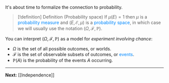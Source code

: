 It's about time to formalize the connection to probability.

> [!definition] Definition (Probability space)
> If $\mu(E)=1$ then $\mu$ is a <span style="color:#0088ff">probability measure</span> and $(E,\mathcal{E},\mu)$ is a <span style="color:#0088ff">probability space</span>, in which case we will usually use the notation $(\Omega,\mathcal{F},\mathbb{P})$.

You can interpret $(\Omega,\mathcal{F},\mathbb{P})$ as a model for *experiment involving chance*:

* $\Omega$ is the set of all possible outcomes, or worlds.
* $\mathcal{F}$ is the set of observable subsets of outcomes, or <span style="color:#0088ff">events</span>.
* $\mathbb{P}(A)$ is the probability of the events $A$ occurring.

---

**Next:** [[Independence]]